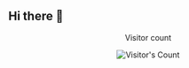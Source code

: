 ## Hi there 👋

<div align="center"> 
  <p>Visitor count</p>
  <img src="https://profile-counter.glitch.me/joellehtonen/count.svg" alt="Visitor's Count" />
</div>

